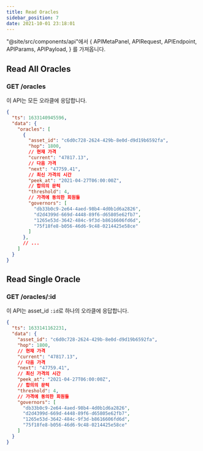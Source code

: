 ```yaml
---
title: Read Oracles
sidebar_position: 7
date: 2021-10-01 23:18:01
---
```


"@site/src/components/api"에서  { APIMetaPanel, APIRequest, APIEndpoint, APIParams, APIPayload, } 를 가져옵니다.

## Read All Oracles

### GET /oracles

이 API는 모든 오라클에 응답합니다.

<APIEndpoint base="https://leaf-api.pando.im/api" url="/oracles" />

<APIMetaPanel />

<APIRequest title="Read all oracles" method="GET" isPublic base="https://leaf-api.pando.im/api" url='/oracles' />

```json title="Response"
{
  "ts": 1633140945596,
  "data": {
    "oracles": [
      {
        "asset_id": "c6d0c728-2624-429b-8e0d-d9d19b6592fa",
        "hop": 1800,
        // 현재 가격
        "current": "47817.13",
        // 다음 가격
        "next": "47759.41",
        // 최신 가격의 시간
        "peek_at": "2021-04-27T06:00:00Z",
        // 합의의 문턱
        "threshold": 4,
        // 가격에 동의한 회원들
        "governors": [
          "db33b0c9-2e64-4aed-98b4-4d0b1d6a2826",
          "d2d4399d-669d-4448-89f6-d65805e62fb7",
          "1265e53d-3642-484c-9f3d-b8616606fd6d",
          "75f18fe8-b056-46d6-9c48-0214425e58ce"
        ]
      },
      // ...
    ]
  }
}
```

## Read Single Oracle

### GET /oracles/:id

이 API는 asset_id `:id`로 하나의 오라클에 응답합니다.

<APIEndpoint base="https://leaf-api.pando.im/api" url="/oracles/:id" />

<APIMetaPanel />

<APIParams p-id="the asset id" p-id-required="{true}" />

<APIRequest title="Read one oracle" method="GET" isPublic base="https://leaf-api.pando.im/api" url='/oracles/c6d0c728-2624-429b-8e0d-d9d19b6592fa' />

```json title="Response"
{
  "ts": 1633141162231,
  "data": {
    "asset_id": "c6d0c728-2624-429b-8e0d-d9d19b6592fa",
    "hop": 1800,
    // 현재 가격
    "current": "47817.13",
    // 다음 가격
    "next": "47759.41",
    // 최신 가격의 시간
    "peek_at": "2021-04-27T06:00:00Z",
    // 합의의 문턱
    "threshold": 4,
    // 가격에 동의한 회원들
    "governors": [
      "db33b0c9-2e64-4aed-98b4-4d0b1d6a2826",
      "d2d4399d-669d-4448-89f6-d65805e62fb7",
      "1265e53d-3642-484c-9f3d-b8616606fd6d",
      "75f18fe8-b056-46d6-9c48-0214425e58ce"
    ]
  }
}
```
